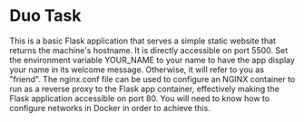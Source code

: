 # Duo Task
This is a basic Flask application that serves a simple static website that returns the machine's hostname.
It is directly accessible on port 5500.
Set the environment variable YOUR_NAME to your name to have the app display your name in its welcome message. Otherwise, it will refer to you as "friend".
The nginx.conf file can be used to configure an NGINX container to run as a reverse proxy to the Flask app container, effectively making the Flask application accessible on port 80. You will need to know how to configure networks in Docker in order to achieve this.
